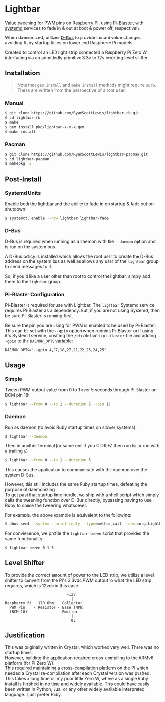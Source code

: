 # Lightbar

Value tweening for PWM pins on Raspberry Pi, using [Pi-Blaster][pi-blaster], with [systemd][systemd]
services to fade in & out at boot & power off, respectively.

When daemonized, utilizes [D-Bus][dbus] to provide instant value changes, avoiding Ruby startup times
on lower end Raspberry Pi models.

Created to control an LED light strip connected a Raspberry Pi Zero W interfacing via an admittedly
primitive 3.3v to 12v inverting level shifter.

## Installation

> Note that `gem install` and `make install` methods might require `sudo`.
> These are written from the perspective of a root user.

### Manual

```sh
$ git clone https://github.com/RyanScottLewis/lightbar-rb.git
$ cd lightbar-rb
$ make
$ gem install pkg/lightbar-x-x-x.gem
$ make install
```

### Pacman

```sh
$ git clone https://github.com/RyanScottLewis/lightbar-pacman.git
$ cd lightbar-pacman
$ makepkg -i
```

## Post-Install

### Systemd Units

Enable both the lightbar and the ability to fade in on startup & fade out on shutdown:

```sh
$ systemctl enable --now lightbar lightbar-fade
```

### D-Bus

D-Bus is required when running as a daemon with the `--daemon` option and is run on the system bus.

A D-Bus policy is installed which allows the root user to create the D-Bus address on the system bus
as well as allows any user of the `lightbar` group to send messages to it.

So, if you'd like a user other than root to control the lightbar, simply add them to the `lightbar`
group.

### Pi-Blaster Configuration

Pi-Blaster is required for use with Lightbar. The `lightbar` Systemd service requires Pi-Blaster as
a dependency. But, if you are not using Systemd, then be sure Pi-Blaster is running first.

Be sure the pin you are using for PWM is enabled to be used by Pi-Blaster. This can be set with the
`--gpio` option when running Pi-Blaster or if using it's Systemd service, creating the
`/etc/default/pi-blaster` file and adding `--gpio` to the `DAEMON_OPTS` variable:

```
DAEMON_OPTS="--gpio 4,17,18,27,21,22,23,24,25"
```

## Usage

### Simple

Tween PWM output value from 0 to 1 over 5 seconds through Pi-Blaster on BCM pin 18:

```sh
$ lightbar --from 0 --to 1 --duration 5 --pin 18
```

### Daemon

Run as daemon (to avoid Ruby startup times on slower systems):

```sh
$ lightbar --daemon
```

Then in another terminal (or same one if you CTRL+Z then run `bg` or run with a trailing `&`)

```sh
$ lightbar --from 0 --to 1 --duration 5
```

This causes the application to communicate with the daemon over the system D-Bus.

However, this still includes the same Ruby startup times, defeating the purpose of daemonizing.  
To get past that startup time hurdle, we ship with a shell script which simply calls the tweening
function over D-Bus directly, bypassing having to use Ruby to cause the tweening whatsoever.

For example, the above example is equivalent to the following:

```sh
$ dbus-send --system --print-reply --type=method_call --dest=org.Lightbar / org.Lightbar.tween double:0 double:1 double:5
```

For convienence, we profile the `lightbar-tween` script that provides the same functionality:

```sh
$ lightbar-tween 0 1 5
```

## Level Shifter

To provide the correct amount of power to the LED strip, we utilize a level shifter to convert from
the Pi's 3.3vdc PWM output to what the LED strip requires, which is 12vdc in this case.

```
                            +12v
                              |
Raspberry Pi   170 Ohm    Collector
  PWM Pin    - Resistor - Base (NPN)
  (BCM 18)                Emitter
                              |
                              0v
```

## Justification

This was originally written in Crystal, which worked very well. There was no startup times.  
However, building the application required cross-compiling to the ARMv6 platform (for Pi Zero W).  
This required maintaining a cross-compilation platform on the Pi which needed a Crystal re-compilation
after each Crystal version was pushed. This takes a long time on my poor little Zero W, where as
a single Ruby install is finished in no time and widely available. This could have easily been
written in Python, Lua, or any other widely available interpreted language. I just prefer Ruby.

[pi-blaster]: https://github.com/sarfata/pi-blaster
[systemd]: https://freedesktop.org/wiki/Software/systemd/
[dbus]: https://www.freedesktop.org/wiki/Software/dbus/

